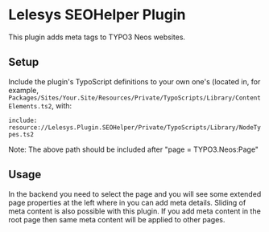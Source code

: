 Lelesys SEOHelper Plugin
=======

This plugin adds meta tags to TYPO3 Neos websites.

Setup
-----

Include the plugin's TypoScript definitions to your own one's (located in, for example, `Packages/Sites/Your.Site/Resources/Private/TypoScripts/Library/ContentElements.ts2`, with:

``include: resource://Lelesys.Plugin.SEOHelper/Private/TypoScripts/Library/NodeTypes.ts2
``

Note: The above path should be included after "page = TYPO3.Neos:Page"

Usage
-----

In the backend you need to select the page and you will see some extended page properties at the left where in you can add meta details.
Sliding of meta content is also possible with this plugin. If you add meta content in the root page then same meta content will be applied to other pages.